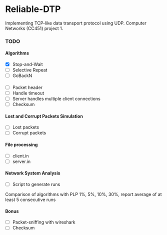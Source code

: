# Reliable-DTP
Implementing TCP-like data transport protocol using UDP.
Computer Networks (CC451) project 1.


### TODO

#### Algorithms
- [x] Stop-and-Wait
- [ ] Selective Repeat
- [ ] GoBackN
#### 
- [ ] Packet header
- [ ] Handle timeout
- [ ] Server handles multiple client connections
- [ ] Checksum

#### Lost and Corrupt Packets Simulation
- [ ] Lost packets
- [ ] Corrupt packets

#### File processing
- [ ] client.in
- [ ] server.in

#### Network System Analysis
- [ ] Script to generate runs

Comparison of algorithms with PLP 1%, 5%, 10%, 30%, report average of at least 5 consecutive runs

#### Bonus
- [ ] Packet-sniffing with wireshark
- [ ] Checksum
